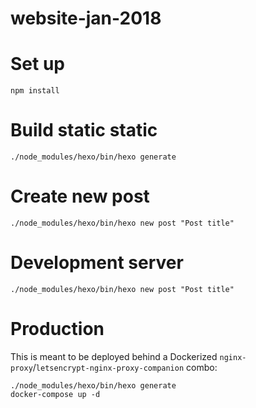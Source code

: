 website-jan-2018
================

# Set up

```
npm install
```

# Build static static

```
./node_modules/hexo/bin/hexo generate
```

# Create new post

```
./node_modules/hexo/bin/hexo new post "Post title"
```

# Development server

```
./node_modules/hexo/bin/hexo new post "Post title"
```

# Production

This is meant to be deployed behind a Dockerized `nginx-proxy`/`letsencrypt-nginx-proxy-companion` combo:

```
./node_modules/hexo/bin/hexo generate
docker-compose up -d
```

